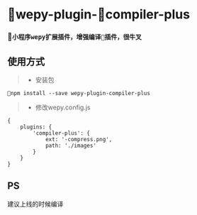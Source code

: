 # wepy-plugin-compiler-plus

### `小程序wepy扩展插件，增强编译插件，很牛叉`


## 使用方式

>* 安装包
```
npm install --save wepy-plugin-compiler-plus
```

>* 修改wepy.config.js
```
{
    plugins: {
        'compiler-plus': {
            ext: '-compress.png',
            path: './images'
        }
    }
}
```


## PS

建议上线的时候编译